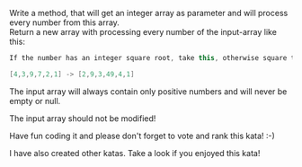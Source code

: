 Write a method, that will get an integer array as parameter and will process every number from this array.<br>
Return a new array with processing every number of the input-array like this:<br>
```java
If the number has an integer square root, take this, otherwise square the number.

[4,3,9,7,2,1] -> [2,9,3,49,4,1]
```

The input array will always contain only positive numbers and will never be empty or null.

The input array should not be modified!

Have fun coding it and please don't forget to vote and rank this kata! :-) 

I have also created other katas. Take a look if you enjoyed this kata!

